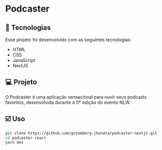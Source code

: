 # Podcaster

## 🚀 Tecnologias

Esse projeto foi desenvolvido com as seguintes tecnologias:

- HTML
- CSS
- JavaScript
- NextJS

## 💻 Projeto

O Podcaster é uma aplicação sensacional para ouvir seus podcasts favoritos, desenvolvida durante a 5º edição do evento NLW.

## ☑️ Uso

```bash 
git clone https://github.com/gutemberg-jhonata/podcaster-nextjs.git
cd podcaster-react
yarn dev
```
